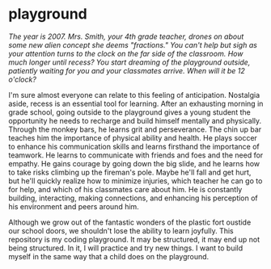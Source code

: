 # playground

*The year is 2007. Mrs. Smith, your 4th grade teacher, drones on about some new alien concept she deems "fractions." You can't help but sigh as your attention turns to the clock on the far side of the classroom. How much longer until recess? You start dreaming of the playground outside, patiently waiting for you and your classmates arrive. When will it be 12 o'clock?*

I'm sure almost everyone can relate to this feeling of anticipation. Nostalgia aside, recess is an essential tool for learning. After an exhausting morning in grade school, going outside to the playground gives a young student the opportunity he needs to recharge and build himself mentally and physically. Through the monkey bars, he learns grit and perseverance. The chin up bar teaches him the importance of physical ability and health. He plays soccer to enhance his communication skills and learns firsthand the importance of teamwork. He learns to communicate with friends and foes and the need for empathy. He gains courage by going down the big slide, and he learns how to take risks climbing up the fireman's pole. Maybe he'll fall and get hurt, but he'll quickly realize how to minimize injuries, which teacher he can go to for help, and which of his classmates care about him. He is constantly building, interacting, making connections, and enhancing his perception of his environment and peers around him.

Although we grow out of the fantastic wonders of the plastic fort oustide our school doors, we shouldn't lose the ability to learn joyfully. This repository is my coding playground. It may be structured, it may end up not being structured. In it, I will practice and try new things. I want to build myself in the same way that a child does on the playground. 
